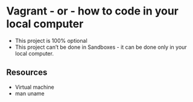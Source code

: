 # Vagrant - or - how to code in your local computer
* This project is 100% optional
* This project can’t be done in Sandboxes - it can be done only in your local computer.
## Resources
* Virtual machine
* man uname

